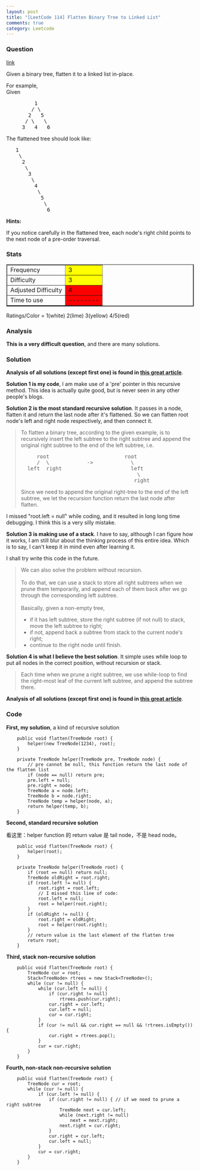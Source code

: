 ```yaml
---
layout: post
title: "[LeetCode 114] Flatten Binary Tree to Linked List"
comments: true
category: Leetcode
---
```


### Question

[link](https://oj.leetcode.com/problems/flatten-binary-tree-to-linked-list/)

<div class="question-content">
            <p></p><p>
Given a binary tree, flatten it to a linked list in-place.
</p>

<p>
For example,<br>
Given
</p><pre>         1
        / \
       2   5
      / \   \
     3   4   6
</pre>
<p></p>

The flattened tree should look like:<br>

<pre>   1
    \
     2
      \
       3
        \
         4
          \
           5
            \
             6
</pre>

<div class="spoilers" ><b>Hints:</b>
<p>If you notice carefully in the flattened tree, each node's right child points to the next node of a pre-order traversal.</p>
</div><p></p>
          </div>

### Stats

<table border="2">
	<tr>
		<td>Frequency</td>
		<td bgcolor="yellow">3</td>
	</tr>
	<tr>
		<td>Difficulty</td>
		<td bgcolor="yellow">3</td>
	</tr>
	<tr>
		<td>Adjusted Difficulty</td>
		<td bgcolor="red">4</td>
	</tr>
	<tr>
		<td>Time to use</td>
		<td bgcolor="red">--------</td>
	</tr>
</table>

Ratings/Color = 1(white) 2(lime) 3(yellow) 4/5(red)

### Analysis

**This is a very difficult question**, and there are many solutions.

### Solution

**Analysis of all solutions (except first one) is found in [this great article](http://n00tc0d3r.blogspot.sg/2013/03/flatten-binary-tree-to-linked-list-in.html)**.

**Solution 1 is my code**, I am make use of a 'pre' pointer in this recursive method. This idea is actually quite good, but is never seen in any other people's blogs.

**Solution 2 is the most standard recursive solution**. It passes in a node, flatten it and return the last node after it's flattened. So we can flatten root node's left and right node respectively, and then connect it.

<blockquote cite="http://n00tc0d3r.blogspot.sg/2013/03/flatten-binary-tree-to-linked-list-in.html">
To flatten a binary tree, according to the given example, is to recursively insert the left subtree to the right subtree and append the original right subtree to the end of the left subtree, i.e.<br>
<pre>     root                        root
     /  \            -&gt;            \
  left  right                      left
                                     \
                                    right
</pre>
Since we need to append the original right-tree to the end of the left subtree, we let the recursion function return the last node after flatten.
</blockquote>

I missed "root.left = null" while coding, and it resulted in long long time debugging. I think this is a very silly mistake.

**Solution 3 is making use of a stack**. I have to say, although I can figure how it works, I am still blur about the thinking process of this entire idea. Which is to say, I can't keep it in mind even after learning it.

I shall try write this code in the future.

<blockquote>
We can also solve the problem without recursion.<br>
<br>
To do that, we can use a stack to store all right subtrees when we prune them temporarily, and append each of them back after we go through the corresponding left subtree.<br>
<br>
Basically, given a non-empty tree,<br>
<ul>
<li>if it has left subtree, store the right subtree (if not null) to stack, move the left subtree to right;</li>
<li>if not, append back a subtree from stack to the current node's right;</li>
<li>continue to the right node until finish.</li>
</ul>
</blockquote>

**Solution 4 is what I believe the best solution**. It simple uses while loop to put all nodes in the correct position, without recursion or stack.

> Each time when we prune a right subtree, we use while-loop to find the right-most leaf of the current left subtree, and append the subtree there.

**Analysis of all solutions (except first one) is found in [this great article](http://n00tc0d3r.blogspot.sg/2013/03/flatten-binary-tree-to-linked-list-in.html)**.

### Code

**First, my solution**, a kind of recursive solution

```
    public void flatten(TreeNode root) {
        helper(new TreeNode(1234), root);
    }

    private TreeNode helper(TreeNode pre, TreeNode node) {
        // pre cannot be null, this function return the last node of the flatten list
        if (node == null) return pre;
        pre.left = null;
        pre.right = node;
        TreeNode a = node.left;
        TreeNode b = node.right;
        TreeNode temp = helper(node, a);
        return helper(temp, b);
    }
```

**Second, standard recursive solution**

看这里：helper function 的 return value 是 tail node，不是 head node。

```
    public void flatten(TreeNode root) {
        helper(root);
    }

    private TreeNode helper(TreeNode root) {
        if (root == null) return null;
        TreeNode oldRight = root.right;
        if (root.left != null) {
            root.right = root.left;
            // I missed this line of code:
            root.left = null;
            root = helper(root.right);
        }
        if (oldRight != null) {
            root.right = oldRight;
            root = helper(root.right);
        }
        // return value is the last element of the flatten tree
        return root;
    }
```

**Third, stack non-recursive solution**

```
    public void flatten(TreeNode root) {
    	TreeNode cur = root;
    	Stack<TreeNode> rtrees = new Stack<TreeNode>();
    	while (cur != null) {
    		while (cur.left != null) {
    			if (cur.right != null)
    				rtrees.push(cur.right);
    			cur.right = cur.left;
    			cur.left = null;
    			cur = cur.right;
    		}
    		if (cur != null && cur.right == null && !rtrees.isEmpty()) {
    			cur.right = rtrees.pop();
    		}
    		cur = cur.right;
    	}
    }
```

**Fourth, non-stack non-recursive solution**

```
    public void flatten(TreeNode root) {
    	TreeNode cur = root;
    	while (cur != null) {
    		if (cur.left != null) {
    			if (cur.right != null) { // if we need to prune a right subtree
    				TreeNode next = cur.left;
    				while (next.right != null)
    					next = next.right;
    				next.right = cur.right;
    			}
    			cur.right = cur.left;
    			cur.left = null;
    		}
    		cur = cur.right;
    	}
    }
```
